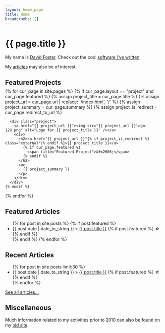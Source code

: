 ```yaml
---
layout: home_page
title: Home
breadcrumbs: []
---
```

<h1>{{ page.title }}</h1>

My name is [David Foster]. Check out the cool [software I've written].

My [articles] may also be of interest.

[David Foster]: /about/
[software I've written]: /projects/
[articles]: /articles/

## Featured Projects

<div class="x-projects" style="margin-bottom: 1.25em; margin-top: -.7em;">
  {% for cur_page in site.pages %}
    {% if cur_page.layout == "project" and cur_page.featured %}
      {% assign project_title = cur_page.title %}
      {% assign project_url = cur_page.url | replace: '/index.html', '/' %}
      {% assign project_summary = cur_page.summary %}
      {% assign project_is_redirect = cur_page.redirect_to_url %}
      
      <div class="project">
        <a href="{{ project_url }}"><img src="{{ project_url }}logo-128.png" alt="Logo for {{ project_title }}" /></a>
        <div>
          <h2><a href="{{ project_url }}"{% if project_is_redirect %} class="external"{% endif %}>{{ project_title }}</a>
            {% if cur_page.featured %}
              <span title="Featured Project">&#x2606;</span>
            {% endif %}
          </h2>
          <p>
            {{ project_summary }}
          </p>
        </div>
      </div>
    {% endif %}
  {% endfor %}
</div>

## Featured Articles

<ul class="x-posts">
  {% for post in site.posts %}
    {% if post.featured %}
      <li>
        <span>{{ post.date | date_to_string }}</span> &raquo; <a href="{{ BASE_PATH }}{{ post.url }}">{{ post.title }}</a>
        {% if post.featured %}
          <span title="Featured Article">&#x2606;</span>
        {% endif %}
      </li>
    {% endif %}
  {% endfor %}
</ul>

## Recent Articles

<ul class="x-posts">
  {% for post in site.posts limit:30 %}
    <li>
      <span>{{ post.date | date_to_string }}</span> &raquo; <a href="{{ BASE_PATH }}{{ post.url }}">{{ post.title }}</a>
      {% if post.featured %}
        <span title="Featured Article">&#x2606;</span>
      {% endif %}
    </li>
  {% endfor %}
</ul>
<a href="/articles/">See all articles...</a>

## Miscellaneous

Much information related to my activities prior to 2010 can also be found on 
my [old site].

[old site]: /prism/
